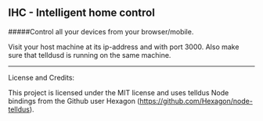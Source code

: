 ## IHC - Intelligent home control


#####Control all your devices from your browser/mobile.


Visit your host machine at its ip-address and with port 3000. Also make sure that telldusd is running on the same machine.

---

License and Credits:

This project is licensed under the MIT license and uses telldus Node bindings from the Github user Hexagon
(https://github.com/Hexagon/node-telldus).

